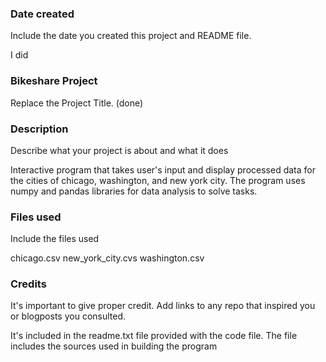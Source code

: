 ### Date created
Include the date you created this project and README file.

I did

### Bikeshare Project
Replace the Project Title. (done)



### Description
Describe what your project is about and what it does

Interactive program that takes user's input and display processed data for the cities of chicago, washington, and new york city.
The program uses numpy and pandas libraries for data analysis to solve tasks.

### Files used
Include the files used

chicago.csv
new_york_city.cvs
washington.csv

### Credits
It's important to give proper credit. Add links to any repo that inspired you or blogposts you consulted.

It's included in the readme.txt file provided with the code file. 
The file includes the sources used in building the program
